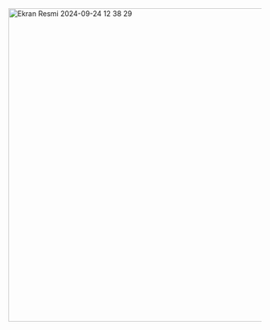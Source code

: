 <img width="623" alt="Ekran Resmi 2024-09-24 12 38 29" src="https://github.com/user-attachments/assets/770eeedf-71a2-404c-b181-ce18e7ca59e6">
